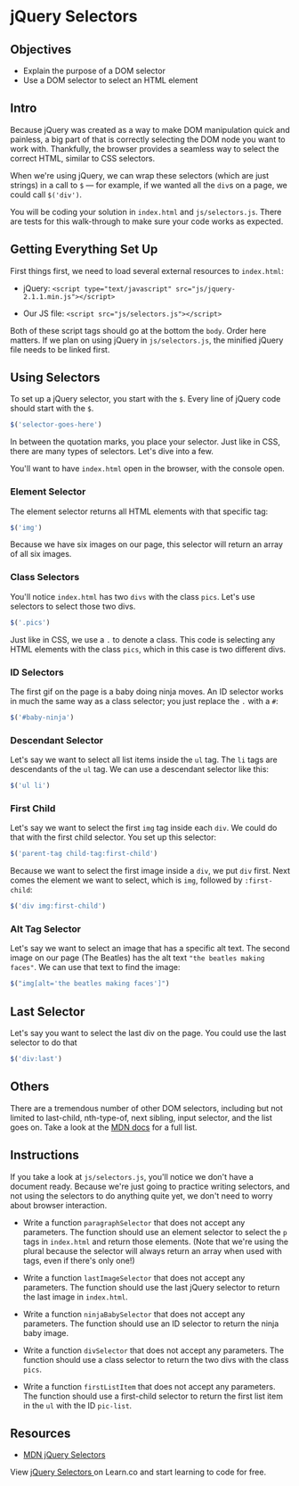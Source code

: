 # jQuery Selectors

## Objectives

+ Explain the purpose of a DOM selector
+ Use a DOM selector to select an HTML element

## Intro

Because jQuery was created as a way to make DOM manipulation quick and painless, a big part of that is correctly selecting the DOM node you want to work with. Thankfully, the browser provides a seamless way to select the correct HTML, similar to CSS selectors.

When we're using jQuery, we can wrap these selectors (which are just strings) in a call to `$` — for example, if we wanted all the `div`s on a page, we could call `$('div')`.

You will be coding your solution in `index.html` and `js/selectors.js`. There are tests for this walk-through to make sure your code works as expected.

## Getting Everything Set Up

First things first, we need to load several external resources to `index.html`:

+ jQuery: `<script type="text/javascript" src="js/jquery-2.1.1.min.js"></script>`

+ Our JS file: `<script src="js/selectors.js"></script>`

Both of these script tags should go at the bottom the `body`. Order here matters. If we plan on using jQuery in `js/selectors.js`, the minified jQuery file needs to be linked first.


## Using Selectors

To set up a jQuery selector, you start with the `$`. Every line of jQuery code should start with the `$`.

```js
$('selector-goes-here')
```

In between the quotation marks, you place your selector. Just like in CSS, there are many types of selectors. Let's dive into a few.

You'll want to have `index.html` open in the browser, with the console open.

### Element Selector

The element selector returns all HTML elements with that specific tag:

```js
$('img')
```

Because we have six images on our page, this selector will return an array of all six images.

### Class Selectors

You'll notice `index.html` has two `divs` with the class `pics`. Let's use selectors to select those two divs.

```js
$('.pics')
```

Just like in CSS, we use a `.` to denote a class. This code is selecting any HTML elements with the class `pics`, which in this case is two different divs.


### ID Selectors

The first gif on the page is a baby doing ninja moves. An ID selector works in much the same way as a class selector; you just replace the `.` with a `#`:

```js
$('#baby-ninja')
```

### Descendant Selector

Let's say we want to select all list items inside the `ul` tag. The `li` tags are descendants of the `ul` tag. We can use a descendant selector like this:

```js
$('ul li')
```

### First Child

Let's say we want to select the first `img` tag inside each `div`. We could do that with the first child selector. You set up this selector:

```js
$('parent-tag child-tag:first-child')
```

Because we want to select the first image inside a `div`, we put `div` first. Next comes the element we want to select, which is `img`, followed by `:first-child`:

```js
$('div img:first-child')
```

### Alt Tag Selector

Let's say we want to select an image that has a specific alt text. The second image on our page (The Beatles) has the alt text `"the beatles making faces"`. We can use that text to find the image:


```js
$("img[alt='the beatles making faces']")
```
## Last Selector

Let's say you want to select the last div on the page. You could use the last selector to do that

```js
$('div:last')
```


## Others

There are a tremendous number of other DOM selectors, including but not limited to last-child, nth-type-of,  next sibling, input selector, and the list goes on. Take a look at the [MDN docs](https://api.jquery.com/category/selectors/) for a full list.

## Instructions

If you take a look at `js/selectors.js`, you'll notice we don't have a document ready. Because we're just going to practice writing selectors, and not using the selectors to do anything quite yet, we don't need to worry about browser interaction.

+ Write a function `paragraphSelector` that does not accept any parameters. The function should use an element selector to select the `p` tags in `index.html` and return those elements. (Note that we're using the plural because the selector will always return an array when used with tags, even if there's only one!)

+ Write a function `lastImageSelector` that does not accept any parameters. The function should use the last jQuery selector to return the last image in `index.html`.

+ Write a function `ninjaBabySelector` that does not accept any parameters. The function should use an ID selector to return the ninja baby image.

+ Write a function `divSelector` that does not accept any parameters. The function should use a class selector to return the two divs with the class `pics`.

+ Write a function `firstListItem` that does not accept any parameters. The function should use a first-child selector to return the first list item in the `ul` with the ID `pic-list`.

## Resources

+ [MDN jQuery Selectors](https://api.jquery.com/category/selectors/)

<p data-visibility='hidden'>View <a href='https://learn.co/lessons/jquery-selectors-readme'>jQuery Selectors </a> on Learn.co and start learning to code for free.</p>
